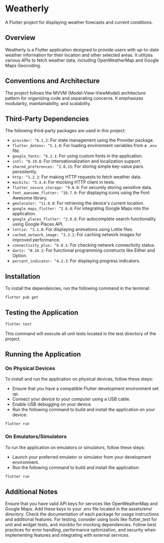 # Weatherly

A Flutter project for displaying weather forecasts and current conditions.

## Overview

Weatherly is a Flutter application designed to provide users with up-to-date weather information for their location and other selected areas. It utilizes various APIs to fetch weather data, including OpenWeatherMap and Google Maps Geocoding.

## Conventions and Architecture

The project follows the MVVM (Model-View-ViewModel) architecture pattern for organizing code and separating concerns. It emphasizes modularity, maintainability, and scalability.

## Third-Party Dependencies

The following third-party packages are used in this project:

- `provider: ^6.1.2`: For state management using the Provider package.
- `flutter_dotenv: ^5.1.0`: For loading environment variables from a `.env` file.
- `google_fonts: ^6.2.1`: For using custom fonts in the application.
- `intl: ^0.19.0`: For internationalization and localization support.
- `shared_preferences: ^2.0.15`: For storing simple key-value pairs persistently.
- `http: ^1.2.1`: For making HTTP requests to fetch weather data.
- `mockito: ^5.4.4`: For mocking HTTP client in tests.
- `flutter_secure_storage: ^9.0.0`: For securely storing sensitive data.
- `font_awesome_flutter: ^10.7.0`: For displaying icons using the Font Awesome library.
- `geolocator: ^11.0.0`: For retrieving the device's current location.
- `google_maps_flutter: ^2.6.0`: For integrating Google Maps into the application.
- `google_places_flutter: ^2.0.8`: For autocomplete search functionality using Google Places API.
- `lottie: ^3.1.0`: For displaying animations using Lottie files.
- `cached_network_image: ^3.3.1`: For caching network images for improved performance.
- `connectivity_plus: ^6.0.1`: For checking network connectivity status.
- `dartz: ^0.10.1`: For functional programming constructs like Either and Option.
- `percent_indicator: ^4.2.3`: For displaying progress indicators.

## Installation

To install the dependencies, run the following command in the terminal:

```bash
flutter pub get
```

## Testing the Application
```bash
flutter test
```

This command will execute all unit tests located in the test directory of the project.

## Running the Application
### On Physical Devices
To install and run the application on physical devices, follow these steps:

- Ensure that you have a compatible Flutter development environment set up.
- Connect your device to your computer using a USB cable.
- Enable USB debugging on your device.
- Run the following command to build and install the application on your device:

```bash
flutter run
```

### On Emulators/Simulators
To run the application on emulators or simulators, follow these steps:

- Launch your preferred emulator or simulator from your development environment.
- Run the following command to build and install the application:

```bash
flutter run
```

## Additional Notes
Ensure that you have valid API keys for services like OpenWeatherMap and Google Maps. Add these keys to your .env file located in the assets/env/ directory.
Check the documentation of each package for usage instructions and additional features.
For testing, consider using tools like flutter_test for unit and widget tests, and mockito for mocking dependencies.
Follow best practices for error handling, performance optimization, and security when implementing features and integrating with external services.
